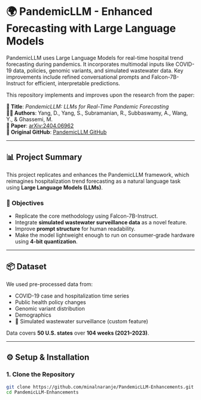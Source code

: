 # 🌍 PandemicLLM - Enhanced Forecasting with Large Language Models

PandemicLLM uses Large Language Models for real-time hospital trend forecasting during pandemics. It incorporates multimodal inputs like COVID-19 data, policies, genomic variants, and simulated wastewater data. Key improvements include refined conversational prompts and Falcon-7B-Instruct for efficient, interpretable predictions.

This repository implements and improves upon the research from the paper:

**📄 Title**: *PandemicLLM: LLMs for Real-Time Pandemic Forecasting*  
**👩‍🔬 Authors**: Yang, D., Yang, S., Subramanian, R., Subbaswamy, A., Wang, Y., & Ghassemi, M.  
**🧾 Paper**: [arXiv:2404.06962](https://arxiv.org/abs/2404.06962)  
**🧪 Original GitHub**: [PandemicLLM GitHub](https://github.com/miemieyanga/pandemicllm)

---

## 📊 Project Summary

This project replicates and enhances the PandemicLLM framework, which reimagines hospitalization trend forecasting as a natural language task using **Large Language Models (LLMs)**.

### 🎯 Objectives

- Replicate the core methodology using Falcon-7B-Instruct.
- Integrate **simulated wastewater surveillance data** as a novel feature.
- Improve **prompt structure** for human readability.
- Make the model lightweight enough to run on consumer-grade hardware using **4-bit quantization**.

---

## 📦 Dataset

We used pre-processed data from:
- COVID-19 case and hospitalization time series
- Public health policy changes
- Genomic variant distribution
- Demographics
- 🚰 Simulated wastewater surveillance (custom feature)

Data covers **50 U.S. states** over **104 weeks (2021–2023)**.

---

## ⚙️ Setup & Installation

### 1. Clone the Repository

```bash
git clone https://github.com/minalnaranje/PandemicLLM-Enhancements.git
cd PandemicLLM-Enhancements


